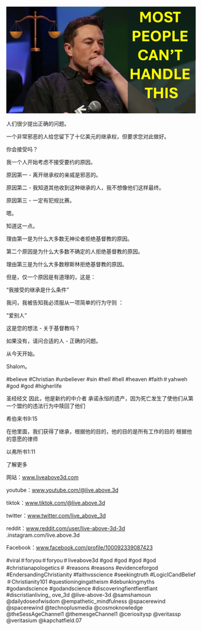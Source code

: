 ![Video cover image](../cover.jpg "cover photo")

人们很少提出正确的问题。

一个非常邪恶的人给您留下了十亿美元的继承权，但要求您对此做好。

你会接受吗？

我一个人开始考虑不接受要约的原因。

原因第一 - 离开继承权的亲戚是邪恶的。

原因第二 - 我知道其他收到这种继承的人，我不想像他们这样最终。

原因第三 - 一定有犯规比赛。

嗯。

知道这一点。

理由第一是为什么大多数无神论者拒绝基督教的原因。

第二个原因是为什么大多数不确定的人拒绝基督教的原因。

理由第三是为什么大多数穆斯林拒绝基督教的原因。

但是，仅一个原因是有道理的，这是：

“我接受的继承是什么条件”

我问，我被告知我必须服从一项简单的行为守则 ：

“爱别人”

这是您的想法 - 关于基督教吗？

如果没有，请问合适的人 - 正确的问题。

从今天开始。

Shalom。

#believe #Christian #unbeliever #sin #hell #hell #heaven #faith＃yahweh #god #god #higherlife


圣经经文
因此，他是新约的中介者 承诺永恒的遗产，因为死亡发生了使他们从第一个盟约的违法行为中赎回了他们

希伯来书9:15

在他里面，我们获得了继承，根据他的目的，他的目的是所有工作的目的 根据他的意愿的律师

以弗所书1:11


了解更多

网站：www.liveabove3d.com

youtube：www.youtube.com/@live.above.3d

 tiktok：www.tiktok.com/@live.above.3d

twitter：www.twitter.com/live_above_3d

reddit：www.reddit.com/user/live-above-3d-3d .instagram.com/live.above.3d

Facebook：www.facebook.com/profile/100092339087423

 #viral＃foryou＃foryou＃liveabove3d #god #god #god #god #christianapologetics＃ #reasons #reasons #evidenceforgod #EndersandingChristianity #faithvsscience #seekingtruth #LogicICandBelief＃Christianity101 #questioningingatheism #debunkingmyths #godandscience #godandscience #discoveringfientfientfiant #discristianliving_ ove_3d @live-above-3d @samshamoun @dailydoseofwisdom @empathetic_mindfulness @spacerewind @spacerewind @technoplusmedia @cosmoknowledge @theSessAgeChannel1 @themesgeChannel1 @ceriositysp @veritassp @veritasium @kapchatfield.07

